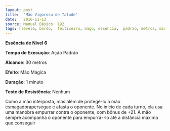 ```yaml
---
layout: post
title:  "Mão Vigorosa de Talude"
date:   2016-11-13
source: Manual Básico. 192
tags: [level6, bardo,  feiticeiro, mago, essencia,  padrao, metros, minuto, nenhum]
---
```


**Essência de Nível 6**

**Tempo de Execução**: Ação Padrão

**Alcance**: 30 metros

**Efeito**: Mão Mágica

**Duração**: 1 minuto

**Teste de Resistência**: Nenhum

Como a mão interposta, mas além de protegê-lo a mão esmagadorapersegue e afasta o oponente. No início de cada turno, ela usa uma manobra empurrar contra o oponente, com bônus de +21. A mão sempre acompanha o oponente para empurrá--lo até a distância máxima que conseguir